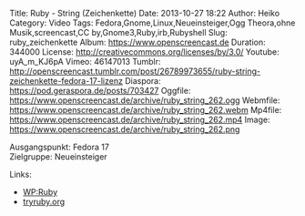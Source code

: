 Title: Ruby - String (Zeichenkette)
Date: 2013-10-27 18:22
Author: Heiko
Category: Video
Tags: Fedora,Gnome,Linux,Neueinsteiger,Ogg Theora,ohne Musik,screencast,CC by,Gnome3,Ruby,irb,Rubyshell
Slug: ruby_zeichenkette
Album: https://www.openscreencast.de
Duration: 344000
License: http://creativecommons.org/licenses/by/3.0/
Youtube: uyA_m_KJ6pA
Vimeo: 46147013
Tumblr: http://openscreencast.tumblr.com/post/26789973655/ruby-string-zeichenkette-fedora-17-lizenz
Diaspora: https://pod.geraspora.de/posts/703427
Oggfile: https://www.openscreencast.de/archive/ruby_string_262.ogg
Webmfile: https://www.openscreencast.de/archive/ruby_string_262.webm
Mp4file: https://www.openscreencast.de/archive/ruby_string_262.mp4
Image: https://www.openscreencast.de/archive/ruby_string_262.png

Ausgangspunkt: Fedora 17  
Zielgruppe: Neueinsteiger  

Links:

  * [WP:Ruby](http://de.wikipedia.org/wiki/Ruby_\(Programmiersprache\) "Link zu WP:Ruby")
  * [tryruby.org](http://tryruby.org/ "Link zu tryruby")

